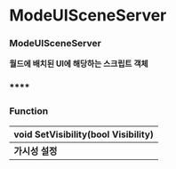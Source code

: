 # ModeUISceneServer



### **ModeUISceneServer**

**월드에 배치된 UI에 해당하는 스크립트 객체**

### \*\*\*\*

### **Function**

| **void SetVisibility\(bool Visibility\)** |
| :--- |
| **가시성 설정** |

